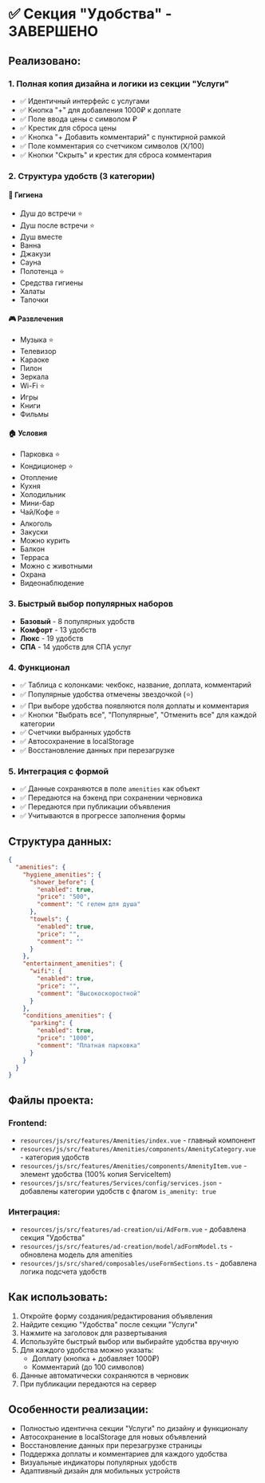 # ✅ Секция "Удобства" - ЗАВЕРШЕНО

## Реализовано:

### 1. Полная копия дизайна и логики из секции "Услуги"
- ✅ Идентичный интерфейс с услугами
- ✅ Кнопка "+" для добавления 1000₽ к доплате
- ✅ Поле ввода цены с символом ₽
- ✅ Крестик для сброса цены
- ✅ Кнопка "+ Добавить комментарий" с пунктирной рамкой
- ✅ Поле комментария со счетчиком символов (X/100)
- ✅ Кнопки "Скрыть" и крестик для сброса комментария

### 2. Структура удобств (3 категории)

#### 🚿 Гигиена
- Душ до встречи ⭐
- Душ после встречи ⭐  
- Душ вместе
- Ванна
- Джакузи
- Сауна
- Полотенца ⭐
- Средства гигиены
- Халаты
- Тапочки

#### 🎮 Развлечения
- Музыка ⭐
- Телевизор
- Караоке
- Пилон
- Зеркала
- Wi-Fi ⭐
- Игры
- Книги
- Фильмы

#### 🏠 Условия
- Парковка ⭐
- Кондиционер ⭐
- Отопление
- Кухня
- Холодильник
- Мини-бар
- Чай/Кофе ⭐
- Алкоголь
- Закуски
- Можно курить
- Балкон
- Терраса
- Можно с животными
- Охрана
- Видеонаблюдение

### 3. Быстрый выбор популярных наборов
- **Базовый** - 8 популярных удобств
- **Комфорт** - 13 удобств
- **Люкс** - 19 удобств
- **СПА** - 14 удобств для СПА услуг

### 4. Функционал
- ✅ Таблица с колонками: чекбокс, название, доплата, комментарий
- ✅ Популярные удобства отмечены звездочкой (⭐)
- ✅ При выборе удобства появляются поля доплаты и комментария
- ✅ Кнопки "Выбрать все", "Популярные", "Отменить все" для каждой категории
- ✅ Счетчики выбранных удобств
- ✅ Автосохранение в localStorage
- ✅ Восстановление данных при перезагрузке

### 5. Интеграция с формой
- ✅ Данные сохраняются в поле `amenities` как объект
- ✅ Передаются на бэкенд при сохранении черновика
- ✅ Передаются при публикации объявления
- ✅ Учитываются в прогрессе заполнения формы

## Структура данных:
```json
{
  "amenities": {
    "hygiene_amenities": {
      "shower_before": {
        "enabled": true,
        "price": "500",
        "comment": "С гелем для душа"
      },
      "towels": {
        "enabled": true,
        "price": "",
        "comment": ""
      }
    },
    "entertainment_amenities": {
      "wifi": {
        "enabled": true,
        "price": "",
        "comment": "Высокоскоростной"
      }
    },
    "conditions_amenities": {
      "parking": {
        "enabled": true,
        "price": "1000",
        "comment": "Платная парковка"
      }
    }
  }
}
```

## Файлы проекта:

### Frontend:
- `resources/js/src/features/Amenities/index.vue` - главный компонент
- `resources/js/src/features/Amenities/components/AmenityCategory.vue` - категория удобств
- `resources/js/src/features/Amenities/components/AmenityItem.vue` - элемент удобства (100% копия ServiceItem)
- `resources/js/src/features/Services/config/services.json` - добавлены категории удобств с флагом `is_amenity: true`

### Интеграция:
- `resources/js/src/features/ad-creation/ui/AdForm.vue` - добавлена секция "Удобства"
- `resources/js/src/features/ad-creation/model/adFormModel.ts` - обновлена модель для amenities
- `resources/js/src/shared/composables/useFormSections.ts` - добавлена логика подсчета удобств

## Как использовать:

1. Откройте форму создания/редактирования объявления
2. Найдите секцию "Удобства" после секции "Услуги"
3. Нажмите на заголовок для развертывания
4. Используйте быстрый выбор или выбирайте удобства вручную
5. Для каждого удобства можно указать:
   - Доплату (кнопка + добавляет 1000₽)
   - Комментарий (до 100 символов)
6. Данные автоматически сохраняются в черновик
7. При публикации передаются на сервер

## Особенности реализации:

- Полностью идентична секции "Услуги" по дизайну и функционалу
- Автосохранение в localStorage для новых объявлений
- Восстановление данных при перезагрузке страницы
- Поддержка доплаты и комментариев для каждого удобства
- Визуальные индикаторы популярных удобств
- Адаптивный дизайн для мобильных устройств